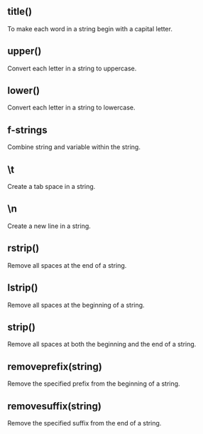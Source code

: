## title()
To make each word in a string begin with a capital letter.
## upper()
Convert each letter in a string to uppercase.
## lower()
Convert each letter in a string to lowercase.
## f-strings
Combine string and variable within the string.
## \t
Create a tab space in a string.
## \n
Create a new line in a string.
## rstrip()
Remove all spaces at the end of a string.
## lstrip()
Remove all spaces at the beginning of a string.
## strip()
Remove all spaces at both the beginning and the end of a string.
## removeprefix(string)
Remove the specified prefix from the beginning of a string.
## removesuffix(string)
Remove the specified suffix from the end of a string.